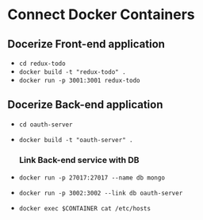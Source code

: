 Connect Docker Containers
=========================

Docerize Front-end application
------------------------------

-	`cd redux-todo`
-	`docker build -t "redux-todo" .`
-	`docker run -p 3001:3001 redux-todo`

Docerize Back-end application
-----------------------------

-	`cd oauth-server`
-	`docker build -t "oauth-server" .`

	### Link Back-end service with DB

-	`docker run -p 27017:27017 --name db mongo`

-	`docker run -p 3002:3002 --link db oauth-server`

-	`docker exec $CONTAINER cat /etc/hosts`
